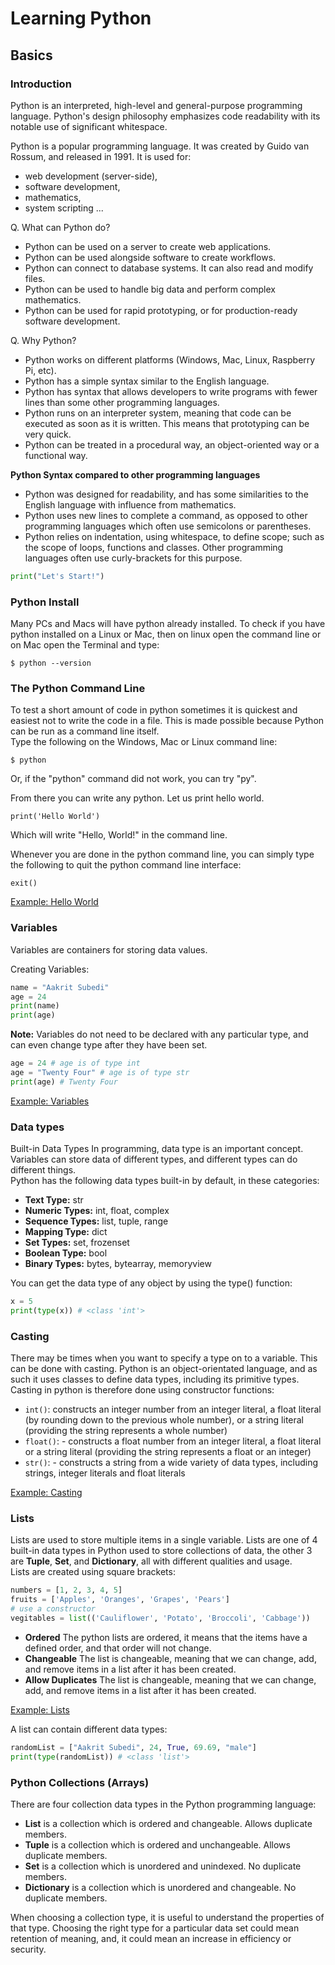 # Learning Python

## Basics

### Introduction 
Python is an interpreted, high-level and general-purpose programming language. Python's design philosophy emphasizes code readability with its notable use of significant whitespace.  

Python is a popular programming language. It was created by Guido van Rossum, and released in 1991. It is used for:
- web development (server-side),
- software development,
- mathematics,
- system scripting ...

Q. What can Python do?  
- Python can be used on a server to create web applications.
- Python can be used alongside software to create workflows.
- Python can connect to database systems. It can also read and modify files.
- Python can be used to handle big data and perform complex mathematics.
- Python can be used for rapid prototyping, or for production-ready software development.  

Q. Why Python?
- Python works on different platforms (Windows, Mac, Linux, Raspberry Pi, etc).
- Python has a simple syntax similar to the English language.
- Python has syntax that allows developers to write programs with fewer lines than some other programming languages.
- Python runs on an interpreter system, meaning that code can be executed as soon as it is written. This means that prototyping can be very quick.
- Python can be treated in a procedural way, an object-oriented way or a functional way.

**Python Syntax compared to other programming languages**
- Python was designed for readability, and has some similarities to the English language with influence from mathematics.
- Python uses new lines to complete a command, as opposed to other programming languages which often use semicolons or parentheses.
- Python relies on indentation, using whitespace, to define scope; such as the scope of loops, functions and classes. Other programming languages often use curly-brackets for this purpose.

```python
print("Let's Start!")
```

### Python Install
Many PCs and Macs will have python already installed. To check if you have python installed on a Linux or Mac, then on linux open the command line or on Mac open the Terminal and type:

```shell
$ python --version
```

### The Python Command Line
To test a short amount of code in python sometimes it is quickest and easiest not to write the code in a file. This is made possible because Python can be run as a command line itself.  
Type the following on the Windows, Mac or Linux command line:  

```shell
$ python
```
Or, if the "python" command did not work, you can try "py".  

From there you can write any python. Let us print hello world.
```shell
print('Hello World')
```
Which will write "Hello, World!" in the command line. 

Whenever you are done in the python command line, you can simply type the following to quit the python command line interface:

```shell 
exit()
```
[Example: Hello World](../blob/main/basics/01_helloWorld.py)

### Variables
Variables are containers for storing data values.

Creating Variables: 
```python
name = "Aakrit Subedi"
age = 24
print(name)
print(age)
```
**Note:** Variables do not need to be declared with any particular type, and can even change type after they have been set. 

```python
age = 24 # age is of type int
age = "Twenty Four" # age is of type str
print(age) # Twenty Four
```
[Example: Variables](../blob/main/basics/01_helloWorld.py/02_variables)

### Data types
Built-in Data Types
In programming, data type is an important concept. Variables can store data of different types, and different types can do different things.  
Python has the following data types built-in by default, in these categories:
- **Text Type:**	str
- **Numeric Types:**	int, float, complex
- **Sequence Types:**	list, tuple, range
- **Mapping Type:**	dict
- **Set Types:**	set, frozenset
- **Boolean Type:**	bool
- **Binary Types:**	bytes, bytearray, memoryview

You can get the data type of any object by using the type() function:
```python
x = 5
print(type(x)) # <class 'int'>
```

### Casting 
There may be times when you want to specify a type on to a variable. This can be done with casting. Python is an object-orientated language, and as such it uses classes to define data types, including its primitive types.  
Casting in python is therefore done using constructor functions:

- `int()`: constructs an integer number from an integer literal, a float literal (by rounding down to the previous whole number), or a string literal (providing the string represents a whole number)
- `float()`: - constructs a float number from an integer literal, a float literal or a string literal (providing the string represents a float or an integer)
- `str()`: - constructs a string from a wide variety of data types, including strings, integer literals and float literals  

[Example: Casting](../blob/main/basics/03_casting.py)

### Lists 
Lists are used to store multiple items in a single variable. Lists are one of 4 built-in data types in Python used to store collections of data, the other 3 are **Tuple**, **Set**, and **Dictionary**, all with different qualities and usage.  
Lists are created using square brackets:
```python 
numbers = [1, 2, 3, 4, 5]
fruits = ['Apples', 'Oranges', 'Grapes', 'Pears']
# use a constructor
vegitables = list(('Cauliflower', 'Potato', 'Broccoli', 'Cabbage'))
```
- **Ordered** The python lists are ordered, it means that the items have a defined order, and that order will not change. 
- **Changeable** The list is changeable, meaning that we can change, add, and remove items in a list after it has been created. 
- **Allow Duplicates** The list is changeable, meaning that we can change, add, and remove items in a list after it has been created.

[Example: Lists](../blob/main/basics/04_lists.py)

A list can contain different data types:

```python
randomList = ["Aakrit Subedi", 24, True, 69.69, "male"]
print(type(randomList)) # <class 'list'>
```

### Python Collections (Arrays)
There are four collection data types in the Python programming language:

- **List** is a collection which is ordered and changeable. Allows duplicate members.
- **Tuple** is a collection which is ordered and unchangeable. Allows duplicate members.
- **Set** is a collection which is unordered and unindexed. No duplicate members.
- **Dictionary** is a collection which is unordered and changeable. No duplicate members. 

When choosing a collection type, it is useful to understand the properties of that type. Choosing the right type for a particular data set could mean retention of meaning, and, it could mean an increase in efficiency or security.
